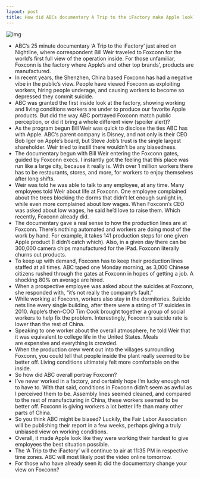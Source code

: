 ```yaml
---
layout: post
title: How did ABCs documentary A Trip to the iFactory make Apple look?
---
```

![img](http://media.idownloadblog.com/wp-content/uploads/2012/02/img_6967_ss_120220_ssh-1.jpeg)
* ABC’s 25 minute documentary ‘A Trip to the iFactory‘ just aired on Nightline, where correspondent Bill Weir traveled to Foxconn for the world’s first full view of the operation inside. For those unfamiliar, Foxconn is the factory where Apple’s and other top brands’, products are manufactured.
* In recent years, the Shenzhen, China based Foxconn has had a negative vibe in the public’s view. People have viewed Foxconn as exploiting workers, hiring people underage, and causing workers to become so depressed they commit suicide.
* ABC was granted the first inside look at the factory, showing working and living conditions workers are under to produce our favorite Apple products. But did the way ABC portrayed Foxconn match public perception, or did it bring a whole different view (spoiler alert)?
* As the program begun Bill Weir was quick to disclose the ties ABC has with Apple. ABC’s parent company is Disney, and not only is their CEO Bob Iger on Apple’s board, but Steve Job’s trust is the single largest shareholder. Weir tried to instill there wouldn’t be any biasedness.
* The documentary begun with Bill Weir entering the Foxconn gates, guided by Foxconn execs. I instantly got the feeling that this place was run like a large city, because it really is. With over 1 million workers there has to be restaurants, stores, and more, for workers to enjoy themselves after long shifts.
* Weir was told he was able to talk to any employee, at any time. Many employees told Weir about life at Foxconn. One employee complained about the trees blocking the dorms that didn’t let enough sunlight in, while even more complained about low wages. When Foxconn’s CEO was asked about low wages, he said he’d love to raise them. Which recently, Foxconn already did.
* The documentary gave a real sense to how the production lines are at Foxconn. There’s nothing automated and workers are doing most of the work by hand. For example, it takes 141 production steps for one given Apple product (I didn’t catch which). Also, in a given day there can be 300,000 camera chips manufactured for the iPad. Foxconn literally churns out products.
* To keep up with demand, Foxconn has to keep their production lines staffed at all times. ABC taped one Monday morning, as 3,000 Chinese citizens rushed through the gates at Foxconn in hopes of getting a job. A shocking 80% on average are hired.
* When a prospective employee was asked about the suicides at Foxconn, she responded with, “it’s not really the company’s fault.”
* While working at Foxconn, workers also stay in the dormitories. Suicide nets line every single building, after there were a string of 17 suicides in 2010. Apple’s then-COO Tim Cook brought together a group of social workers to help fix the problem. Interestingly, Foxconn’s suicide rate is lower than the rest of China.
* Speaking to one worker about the overall atmosphere, he told Weir that it was equivalent to college life in the United States. Meals are expensive and everything is crowded.
* When the production crew went out into the villages surrounding Foxconn, you could tell that people inside the plant really seemed to be better off. Living conditions ultimately felt more comfortable on the inside.
* So how did ABC overall portray Foxconn?
* I’ve never worked in a factory, and certainly hope I’m lucky enough not to have to. With that said, conditions in Foxconn didn’t seem as awful as I perceived them to be. Assembly lines seemed cleaned, and compared to the rest of manufacturing in China, these workers seemed to be better off. Foxconn is giving workers a lot better life than many other parts of China.
* So you think ABC might be biased? Luckily, the Fair Labor Association will be publishing their report in a few weeks, perhaps giving a truly unbiased view on working conditions.
* Overall, it made Apple look like they were working their hardest to give employees the best situation possible.
* The ‘A Trip to the iFactory’ will continue to air at 11:35 PM in respective time zones. ABC will most likely post the video online tomorrow.
* For those who have already seen it: did the documentary change your view on Foxconn?


